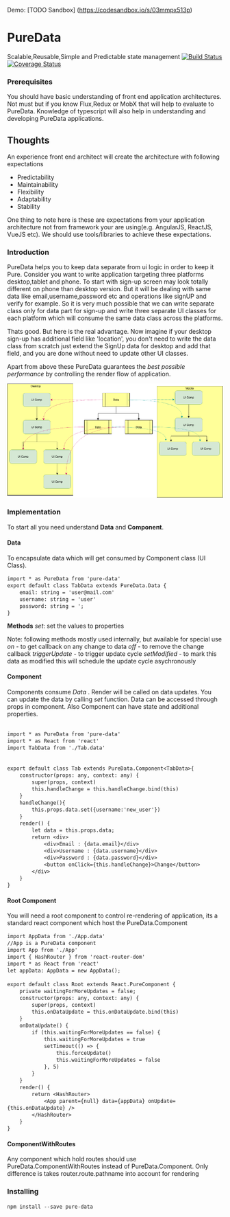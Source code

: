 Demo: [TODO Sandbox] (https://codesandbox.io/s/03mmpx513p)
# PureData
Scalable,Reusable,Simple and Predictable state management
[![Build Status](https://travis-ci.org/deepakpatil84/pure-data.svg?branch=master)](https://travis-ci.org/deepakpatil84/pure-data)
[![Coverage Status](https://coveralls.io/repos/deepakpatil84/pure-data/badge.svg?branch=master&service=github)](https://coveralls.io/github/deepakpatil84/pure-data?branch=master)


### Prerequisites
You should have basic understanding of front end application architectures. Not must but if you know Flux,Redux or MobX that will help to evaluate to PureData. Knowledge of typescript will also help in understanding and developing PureData applications.

## Thoughts
An experience front end architect will create the architecture with following expectations
* Predictability
* Maintainability
* Flexibility
* Adaptability
* Stability

One thing to note here is these are expectations from your application architecture not from framework your are using(e.g. AngularJS, ReactJS, VueJS etc). We should use tools/libraries to achieve these expectations.

### Introduction
PureData helps you to keep data separate from ui logic in order to keep it Pure. Consider you want to write application targeting three platforms desktop,tablet and phone. To start with sign-up screen may look totally different on phone than desktop version. But it will be dealing with same data like email,username,password etc and operations like signUP and verify for example. So it is very much possible that we can write separate class only for data part for sign-up and write three separate UI classes for each platform which will consume the same data class across the platforms.

Thats good. But here is the real advantage.
Now imagine if your desktop sign-up has additional field like 'location', you don't need to write the data class from scratch just extend the SignUp data for desktop and add that field, and you are done without need to update other UI classes.

Apart from above these PureData guarantees the *best possible performance* by controlling the render flow of application.

<img alt="PureData" src="docs/pure-data.png" align="center" />

### Implementation

To start all you need understand **Data** and **Component**.

#### Data ####
To encapsulate data which will get consumed by Component class (UI Class).
```
import * as PureData from 'pure-data'
export default class TabData extends PureData.Data {
    email: string = 'user@mail.com'
    username: string = 'user'
    password: string = ';
}
```

**Methods**
*set*: set the values to properties

Note: following methods mostly used internally, but available for special use
*on* - to get callback on any change to data
*off* - to remove the change callback
*triggerUpdate* - to trigger update cycle
*setModified* - to mark this data as modified this will schedule the update cycle asychronously

#### Component ####

Components consume *Data* . Render will be called on data updates. You can update the data by calling *set* function.
Data can be accessed through props in component. Also Component can have state and additional properties.
```

import * as PureData from 'pure-data'
import * as React from 'react'
import TabData from './Tab.data'


export default class Tab extends PureData.Component<TabData>{
    constructor(props: any, context: any) {
        super(props, context)
        this.handleChange = this.handleChange.bind(this)
    }
    handleChange(){
        this.props.data.set({username:'new_user'})
    }
    render() {
        let data = this.props.data;
        return <div>
            <div>Email : {data.email}</div>
            <div>Username : {data.username}</div>
            <div>Password : {data.password}</div>
            <button onClick={this.handleChange}>Change</button>
        </div>
    }
}
```

#### Root Component ####
You will need a root component to control re-rendering of application, its a standard react component which host the PureData.Component
```
import AppData from './App.data'
//App is a PureData component
import App from './App'
import { HashRouter } from 'react-router-dom'
import * as React from 'react'
let appData: AppData = new AppData();

export default class Root extends React.PureComponent {
    private waitingForMoreUpdates = false;
    constructor(props: any, context: any) {
        super(props, context)
        this.onDataUpdate = this.onDataUpdate.bind(this)
    }
    onDataUpdate() {
        if (this.waitingForMoreUpdates == false) {
            this.waitingForMoreUpdates = true
            setTimeout(() => {
                this.forceUpdate()
                this.waitingForMoreUpdates = false
            }, 5)
        }
    }
    render() {
        return <HashRouter>
            <App parent={null} data={appData} onUpdate={this.onDataUpdate} />
        </HashRouter>
    }
}
```

#### ComponentWithRoutes ####
Any component which hold routes should use PureData.ComponentWithRoutes instead of PureData.Component.
Only difference is takes router.route.pathname into account for rendering



### Installing
```
npm install --save pure-data
```


